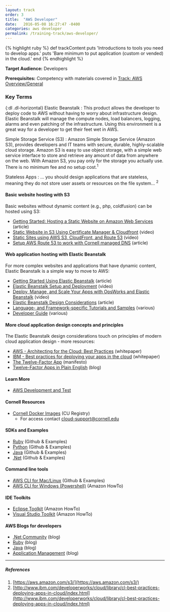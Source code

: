 ```yaml
---
layout: track
order: 3
title:  "AWS Developer"
date:   2016-05-08 16:27:47 -0400
categories: aws developer
permalink: /training-track/aws-developer/
---
```


{% highlight ruby %}
def trackContent
  puts 'Introductions to tools you need to develop apps.'
  puts 'Bare minimum to put application (custom or vended) in the cloud.'
end
{% endhighlight %}

**Target Audience:** Developers

**Prerequisites:** Competency with materials covered in [Track: AWS Overview/General](../aws-overview/)


### Key Terms

{:dl .dl-horizontal}
Elastic Beanstalk
: This product allows the developer to deploy code to AWS without having to worry about infrastructure design.  Elastic Beanstalk will manage the compute nodes, load balancers, logging, alarms and even patching of the infrastructure.  Using this environment is a great way for a developer to get their feet wet in AWS.

Simple Storage Service
(S3)
: Amazon Simple Storage Service (Amazon S3), provides developers and IT teams with secure, durable, highly-scalable cloud storage. Amazon S3 is easy to use object storage, with a simple web service interface to store and retrieve any amount of data from anywhere on the web. With Amazon S3, you pay only for the storage you actually use. There is no minimum fee and no setup cost.<sup>1</sup>

Stateless Apps
: ... you should design applications that are stateless, meaning they do not store user assets or resources on the file system... <sup>2</sup>

#### Basic website hosting with S3

Basic websites without dynamic content (e.g., php, coldfusion) can be hosted using S3:

* [Getting Started: Hosting a Static Website on Amazon Web Services](https://docs.aws.amazon.com/gettingstarted/latest/swh/website-hosting-intro.html) (article)
* [Static Website in S3 Using Certificate Manager & Cloudfront](https://www.youtube.com/watch?v=5uS_rQjQ4Hw) (video)
* [Static Sites using AWS S3, CloudFront, and Route 53](https://sysadmincasts.com/episodes/48-static-sites-using-aws-s3-cloudfront-and-route-53-1-5) (video)
* [Setup AWS Route 53 to work with Cornell managed DNS](https://blogs.cornell.edu/cloudification/2016/05/17/how-to-setup-aws-route53-to-work-with-cornell-managed-dns/) (article)

#### Web application hosting with Elastic Beanstalk

For more complex websites and applications that have dynamic content, Elastic Beanstalk is a simple way to move to AWS:

* [Getting Started Using Elastic Beanstalk](https://docs.aws.amazon.com/elasticbeanstalk/latest/dg/GettingStarted.html) (article)
* [Elastic Beanstalk Setup and Deployment](https://www.youtube.com/watch?v=rvxucBBDlPQ) (video)
* [Deploy, Manage, and Scale Your Apps with OpsWorks and Elastic Beanstalk](https://www.youtube.com/watch?v=WNLIsqjkvu8) (video)
* [Elastic Beanstalk Design Considerations](https://docs.aws.amazon.com/elasticbeanstalk/latest/dg/concepts.concepts.design.html) (article)
* [Language- and Framework-specific Tutorials and Samples](https://docs.aws.amazon.com/elasticbeanstalk/latest/dg/tutorials.html) (various)
* [Developer Guide](https://docs.aws.amazon.com/elasticbeanstalk/latest/dg/Welcome.html) (various)

#### More cloud application design concepts and principles

The Elastic Beanstalk design considerations touch on principles of modern cloud application design - more resources:

* [AWS - Architecting for the Cloud: Best Practices](https://s3.amazonaws.com/awsmedia/AWS_Cloud_Best_Practices.pdf) (whitepaper)
* [IBM - Best practices for deploying your apps in the cloud](https://www.ibm.com/developerworks/cloud/library/cl-best-practices-deploying-apps-in-cloud/index.html) (whitepaper)
* [The Twelve-Factor App](http://12factor.net/) (manifesto)
* [Twelve-Factor Apps in Plain English](http://www.clearlytech.com/2014/01/04/12-factor-apps-plain-english/) (blog)

#### Learn More
* [AWS Development and Test](https://aws.amazon.com/dev-test/)

#### Cornell Resources
* [Cornell Docker Images](https://dtr.cucloud.net) (CU Registry)
  * For access contact [cloud-support@cornell.edu](cloud-support@cornell.edu)

#### SDKs and Examples
* [Ruby](https://github.com/awslabs/aws-ruby-sample) (Github & Examples)
* [Python](https://github.com/awslabs/aws-python-sample) (Github & Examples)
* [Java](https://github.com/awslabs/aws-java-sample) (Github & Examples)
* [.Net](https://github.com/awslabs/aws-sdk-net-samples) (Github & Examples)

#### Command line tools
* [AWS CLI for Mac/Linux](https://github.com/Wolg/awesome-swift) (Github & Examples)
* [AWS CLI for Windows (Powershell)](https://aws.amazon.com/documentation/powershell/) (Amazon HowTo)

#### IDE Toolkits
* [Eclipse Toolkit](https://aws.amazon.com/documentation/awstoolkiteclipse/) (Amazon HowTo)
* [Visual Studio Toolkit](https://aws.amazon.com/visualstudio/) (Amazon HowTo)

#### AWS Blogs for developers
* [.Net Community](http://blogs.aws.amazon.com/net/) (blog)
* [Ruby](http://ruby.awsblog.com/) (blog)
* [Java](http://java.awsblog.com/) (blog)
* [Application Management](http://blogs.aws.amazon.com/application-management) (blog)

---

##### References
1. [https://aws.amazon.com/s3/](https://aws.amazon.com/s3/)
2. [http://www.ibm.com/developerworks/cloud/library/cl-best-practices-deploying-apps-in-cloud/index.html](http://www.ibm.com/developerworks/cloud/library/cl-best-practices-deploying-apps-in-cloud/index.html)
